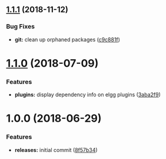 <a name="1.1.1"></a>
## [1.1.1](https://github.com/hypeJunctionPro/Elgg3-hypeGit/compare/1.1.0...1.1.1) (2018-11-12)


### Bug Fixes

* **git:** clean up orphaned packages ([c9c881f](https://github.com/hypeJunctionPro/Elgg3-hypeGit/commit/c9c881f))



<a name="1.1.0"></a>
# [1.1.0](https://github.com/hypeJunctionPro/Elgg3-hypeGit/compare/1.0.0...1.1.0) (2018-07-09)


### Features

* **plugins:** display dependency info on elgg plugins ([3aba2f9](https://github.com/hypeJunctionPro/Elgg3-hypeGit/commit/3aba2f9))



<a name="1.0.0"></a>
# 1.0.0 (2018-06-29)


### Features

* **releases:** initial commit ([8f57b34](https://github.com/hypeJunctionPro/Elgg3-hypeGit/commit/8f57b34))



